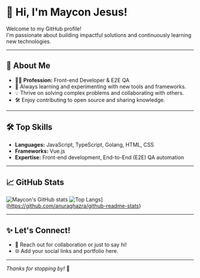 # 👋 Hi, I'm Maycon Jesus!

Welcome to my GitHub profile!  
I'm passionate about building impactful solutions and continuously learning new technologies.

---

## 🚀 About Me

- 🧑‍💻 **Profession:** Front-end Developer & E2E QA
- 🌱 Always learning and experimenting with new tools and frameworks.
- 💡 Thrive on solving complex problems and collaborating with others.
- 🛠️ Enjoy contributing to open source and sharing knowledge.

---

## 🛠️ Top Skills

- **Languages:** JavaScript, TypeScript, Golang, HTML, CSS
- **Frameworks:** Vue.js
- **Expertise:** Front-end development, End-to-End (E2E) QA automation

---

## 📈 GitHub Stats

![Maycon's GitHub stats](https://github-readme-stats.vercel.app/api?username=maycon-jesus&show_icons=true&theme=aura)
![Top Langs](https://github-readme-stats.vercel.app/api/top-langs/?username=maycon-jesus)](https://github.com/anuraghazra/github-readme-stats)

---

## ✨ Let's Connect!

- 💬 Reach out for collaboration or just to say hi!
- 🌐 Add your social links and portfolio here.

---

_Thanks for stopping by!_ 👋
